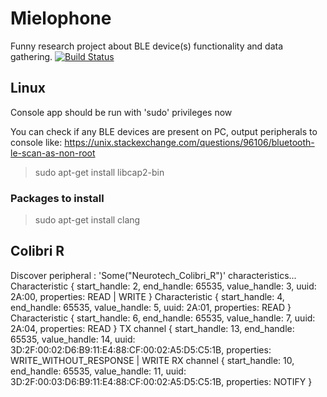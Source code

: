 # Mielophone
Funny research project about BLE device(s) functionality and data gathering.
[![Build Status](https://travis-ci.com/blandger/mielophone.svg?branch=master)](https://travis-ci.com/blandger/mielophone)

## Linux
Console app should be run with 'sudo' privileges now

You can check if any BLE devices are present on PC, output peripherals to console like:
https://unix.stackexchange.com/questions/96106/bluetooth-le-scan-as-non-root
> sudo apt-get install libcap2-bin

### Packages to install
> sudo apt-get install clang
 

## Colibri R
Discover peripheral : 'Some("Neurotech_Colibri_R")' characteristics...
Characteristic { start_handle: 2, end_handle: 65535, value_handle: 3, uuid: 2A:00, properties: READ | WRITE }
Characteristic { start_handle: 4, end_handle: 65535, value_handle: 5, uuid: 2A:01, properties: READ }
Characteristic { start_handle: 6, end_handle: 65535, value_handle: 7, uuid: 2A:04, properties: READ }
TX channel { start_handle: 13, end_handle: 65535, value_handle: 14, uuid: 3D:2F:00:02:D6:B9:11:E4:88:CF:00:02:A5:D5:C5:1B, properties: WRITE_WITHOUT_RESPONSE | WRITE 
RX channel { start_handle: 10, end_handle: 65535, value_handle: 11, uuid: 3D:2F:00:03:D6:B9:11:E4:88:CF:00:02:A5:D5:C5:1B, properties: NOTIFY }
